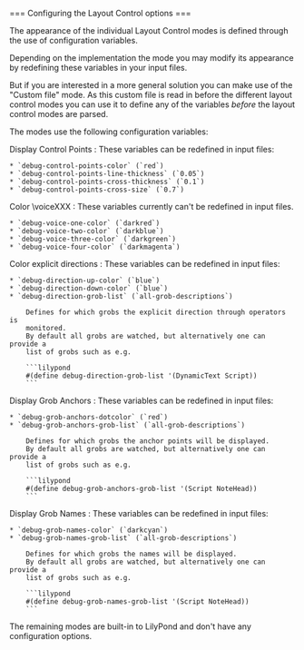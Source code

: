 === Configuring the Layout Control options ===

The appearance of the individual Layout Control modes is defined through
the use of configuration variables.

Depending on the implementation the mode you may modify its appearance by
redefining these variables in your input files.

But if you are interested in a more general solution you can make use of the
"Custom file" mode.
As this custom file is read in before the different layout control modes you can
use it to define any of the variables *before* the layout control modes are
parsed.

The modes use the following configuration variables:


Display Control Points
:   These variables can be redefined in input files:
    
    * `debug-control-points-color` (`red`)
    * `debug-control-points-line-thickness` (`0.05`)
    * `debug-control-points-cross-thickness` (`0.1`)
    * `debug-control-points-cross-size` (`0.7`)


Color \voiceXXX
:   These variables currently can't be redefined in input files.

    * `debug-voice-one-color` (`darkred`)
    * `debug-voice-two-color` (`darkblue`)
    * `debug-voice-three-color` (`darkgreen`)
    * `debug-voice-four-color` (`darkmagenta`)


Color explicit directions
:   These variables can be redefined in input files:
    
    * `debug-direction-up-color` (`blue`)
    * `debug-direction-down-color` (`blue`)
    * `debug-direction-grob-list` (`all-grob-descriptions`)
    
        Defines for which grobs the explicit direction through operators is
        monitored.
        By default all grobs are watched, but alternatively one can provide a
        list of grobs such as e.g.
        
        ```lilypond
        #(define debug-direction-grob-list '(DynamicText Script))
        ```
        

Display Grob Anchors
:   These variables can be redefined in input files:

    * `debug-grob-anchors-dotcolor` (`red`)
    * `debug-grob-anchors-grob-list` (`all-grob-descriptions`)
    
        Defines for which grobs the anchor points will be displayed.
        By default all grobs are watched, but alternatively one can provide a
        list of grobs such as e.g.
        
        ```lilypond
        #(define debug-grob-anchors-grob-list '(Script NoteHead))
        ```
        

Display Grob Names
:   These variables can be redefined in input files:

    * `debug-grob-names-color` (`darkcyan`)
    * `debug-grob-names-grob-list` (`all-grob-descriptions`)
    
        Defines for which grobs the names will be displayed.
        By default all grobs are watched, but alternatively one can provide a
        list of grobs such as e.g. 
        
        ```lilypond
        #(define debug-grob-names-grob-list '(Script NoteHead))
        ```

The remaining modes are built-in to LilyPond and don't have any configuration
options.

